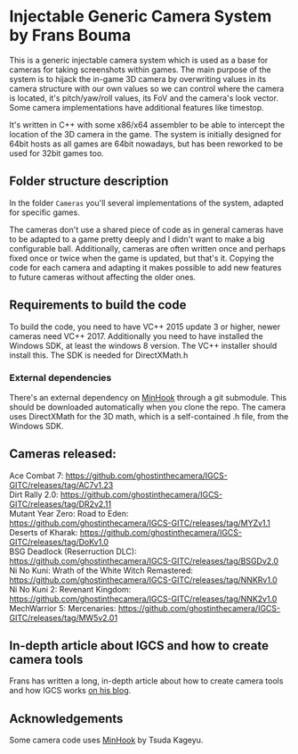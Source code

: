 Injectable Generic Camera System by Frans Bouma
===============================================

This is a generic injectable camera system which is used as a base for cameras for taking screenshots within games. 
The main purpose of the system is to hijack the in-game 3D camera by overwriting values in its camera structure
with our own values so we can control where the camera is located, it's pitch/yaw/roll values,
its FoV and the camera's look vector. Some camera implementations have additional features like timestop.

It's written in C++ with some x86/x64 assembler to be able to intercept the location of the 3D camera in the game. 
The system is initially designed for 64bit hosts as all games are 64bit nowadays, but has been reworked to be used for 32bit games too. 

## Folder structure description

In the folder `Cameras` you'll several implementations of the system, adapted for specific games. 

The cameras don't use a shared piece of code as in general cameras have to be adapted to a game pretty deeply and I didn't want to make a big
configurable ball. Additionally, cameras are often written once and perhaps fixed once or twice when the game is updated, but that's it. Copying
the code for each camera and adapting it makes possible to add new features to future cameras without affecting the older ones. 

## Requirements to build the code
To build the code, you need to have VC++ 2015 update 3 or higher, newer cameras need VC++ 2017. 
Additionally you need to have installed the Windows SDK, at least the windows 8 version. The VC++ installer should install this. 
The SDK is needed for DirectXMath.h

### External dependencies
There's an external dependency on [MinHook](https://github.com/TsudaKageyu/minhook) through a git submodule. This should be downloaded
automatically when you clone the repo. The camera uses DirectXMath for the 3D math, which is a self-contained .h file, from the Windows SDK. 

## Cameras released: 
Ace Combat 7: https://github.com/ghostinthecamera/IGCS-GITC/releases/tag/AC7v1.23  
Dirt Rally 2.0: https://github.com/ghostinthecamera/IGCS-GITC/releases/tag/DR2v2.11  
Mutant Year Zero: Road to Eden: https://github.com/ghostinthecamera/IGCS-GITC/releases/tag/MYZv1.1  
Deserts of Kharak: https://github.com/ghostinthecamera/IGCS-GITC/releases/tag/DoKv1.0  
BSG Deadlock (Reserruction DLC): https://github.com/ghostinthecamera/IGCS-GITC/releases/tag/BSGDv2.0  
Ni No Kuni: Wrath of the White Witch Remastered: https://github.com/ghostinthecamera/IGCS-GITC/releases/tag/NNKRv1.0  
Ni No Kuni 2: Revenant Kingdom: https://github.com/ghostinthecamera/IGCS-GITC/releases/tag/NNK2v1.0  
MechWarrior 5: Mercenaries: https://github.com/ghostinthecamera/IGCS-GITC/releases/tag/MW5v2.01  

## In-depth article about IGCS and how to create camera tools
Frans has written a long, in-depth article about how to create camera tools and how IGCS works [on his blog](https://weblogs.asp.net/fbouma/let-s-add-a-photo-mode-to-wolfenstein-ii-the-new-colossus-pc).

## Acknowledgements
Some camera code uses [MinHook](https://github.com/TsudaKageyu/minhook) by Tsuda Kageyu.


